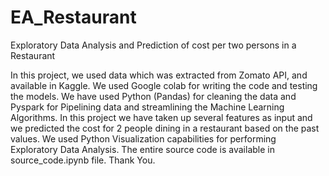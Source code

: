 # EA_Restaurant
Exploratory Data Analysis and Prediction of cost per two persons in a Restaurant

In this project, we used data which was extracted from Zomato API, and available in Kaggle.
We used Google colab for writing the code and testing the models. We have used Python (Pandas) for cleaning the data and Pyspark for Pipelining data and streamlining the Machine Learning Algorithms. In this project we have taken up several features as input and we predicted the cost for 2 people dining in a restaurant based on the past values.
We used Python Visualization capabilities for performing Exploratory Data Analysis.
The entire source code is available in source_code.ipynb file.
Thank You.
